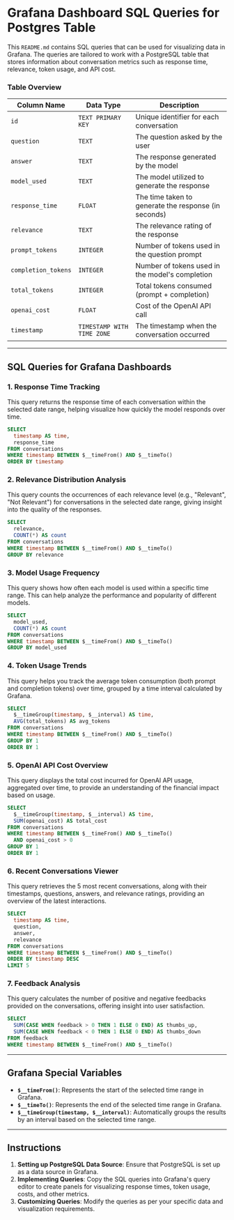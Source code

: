
# Grafana Dashboard SQL Queries for Postgres Table

This `README.md` contains SQL queries that can be used for visualizing data in Grafana. The queries are tailored to work with a PostgreSQL table that stores information about conversation metrics such as response time, relevance, token usage, and API cost.

### Table Overview

| Column Name              | Data Type                       | Description                                                   |
|--------------------------|----------------------------------|---------------------------------------------------------------|
| `id`                     | `TEXT PRIMARY KEY`               | Unique identifier for each conversation                        |
| `question`               | `TEXT`                           | The question asked by the user                                 |
| `answer`                 | `TEXT`                           | The response generated by the model                            |
| `model_used`             | `TEXT`                           | The model utilized to generate the response                    |
| `response_time`          | `FLOAT`                          | The time taken to generate the response (in seconds)           |
| `relevance`              | `TEXT`                           | The relevance rating of the response                           |
| `prompt_tokens`          | `INTEGER`                        | Number of tokens used in the question prompt                   |
| `completion_tokens`      | `INTEGER`                        | Number of tokens used in the model's completion                |
| `total_tokens`           | `INTEGER`                        | Total tokens consumed (prompt + completion)                    |
| `openai_cost`            | `FLOAT`                          | Cost of the OpenAI API call                                    |
| `timestamp`              | `TIMESTAMP WITH TIME ZONE`       | The timestamp when the conversation occurred                   |

---

## SQL Queries for Grafana Dashboards

### 1. **Response Time Tracking**

This query returns the response time of each conversation within the selected date range, helping visualize how quickly the model responds over time.

```sql
SELECT
  timestamp AS time,
  response_time
FROM conversations
WHERE timestamp BETWEEN $__timeFrom() AND $__timeTo()
ORDER BY timestamp
```

### 2. **Relevance Distribution Analysis**

This query counts the occurrences of each relevance level (e.g., "Relevant", "Not Relevant") for conversations in the selected date range, giving insight into the quality of the responses.

```sql
SELECT
  relevance,
  COUNT(*) AS count
FROM conversations
WHERE timestamp BETWEEN $__timeFrom() AND $__timeTo()
GROUP BY relevance
```

### 3. **Model Usage Frequency**

This query shows how often each model is used within a specific time range. This can help analyze the performance and popularity of different models.

```sql
SELECT
  model_used,
  COUNT(*) AS count
FROM conversations
WHERE timestamp BETWEEN $__timeFrom() AND $__timeTo()
GROUP BY model_used
```

### 4. **Token Usage Trends**

This query helps you track the average token consumption (both prompt and completion tokens) over time, grouped by a time interval calculated by Grafana.

```sql
SELECT
  $__timeGroup(timestamp, $__interval) AS time,
  AVG(total_tokens) AS avg_tokens
FROM conversations
WHERE timestamp BETWEEN $__timeFrom() AND $__timeTo()
GROUP BY 1
ORDER BY 1
```

### 5. **OpenAI API Cost Overview**

This query displays the total cost incurred for OpenAI API usage, aggregated over time, to provide an understanding of the financial impact based on usage.

```sql
SELECT
  $__timeGroup(timestamp, $__interval) AS time,
  SUM(openai_cost) AS total_cost
FROM conversations
WHERE timestamp BETWEEN $__timeFrom() AND $__timeTo()
  AND openai_cost > 0
GROUP BY 1
ORDER BY 1
```

### 6. **Recent Conversations Viewer**

This query retrieves the 5 most recent conversations, along with their timestamps, questions, answers, and relevance ratings, providing an overview of the latest interactions.

```sql
SELECT
  timestamp AS time,
  question,
  answer,
  relevance
FROM conversations
WHERE timestamp BETWEEN $__timeFrom() AND $__timeTo()
ORDER BY timestamp DESC
LIMIT 5
```

### 7. **Feedback Analysis**

This query calculates the number of positive and negative feedbacks provided on the conversations, offering insight into user satisfaction.

```sql
SELECT
  SUM(CASE WHEN feedback > 0 THEN 1 ELSE 0 END) AS thumbs_up,
  SUM(CASE WHEN feedback < 0 THEN 1 ELSE 0 END) AS thumbs_down
FROM feedback
WHERE timestamp BETWEEN $__timeFrom() AND $__timeTo()
```

---

## Grafana Special Variables

- **`$__timeFrom()`**: Represents the start of the selected time range in Grafana.
- **`$__timeTo()`**: Represents the end of the selected time range in Grafana.
- **`$__timeGroup(timestamp, $__interval)`**: Automatically groups the results by an interval based on the selected time range.

---

## Instructions

1. **Setting up PostgreSQL Data Source**: Ensure that PostgreSQL is set up as a data source in Grafana.
2. **Implementing Queries**: Copy the SQL queries into Grafana's query editor to create panels for visualizing response times, token usage, costs, and other metrics.
3. **Customizing Queries**: Modify the queries as per your specific data and visualization requirements.

